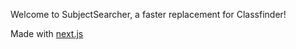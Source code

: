 Welcome to SubjectSearcher, a faster replacement for Classfinder!

Made with [next.js](https://nextjs.org/)